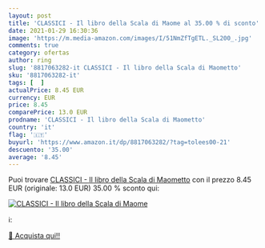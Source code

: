 ```yaml
---
layout: post
title: 'CLASSICI - Il libro della Scala di Maome al 35.00 % di sconto'
date: 2021-01-29 16:30:36
image: 'https://m.media-amazon.com/images/I/51NmZfTgETL._SL200_.jpg'
comments: true
category: ofertas
author: ring
slug: '8817063282-it CLASSICI - Il libro della Scala di Maometto'
sku: '8817063282-it'
tags: [  ]
actualPrice: 8.45 EUR
currency: EUR
price: 8.45
comparePrice: 13.0 EUR
prodname: 'CLASSICI - Il libro della Scala di Maometto'
country: 'it'
flag: '🇮🇹'
buyurl: 'https://www.amazon.it/dp/8817063282/?tag=tolees00-21'
descuento: '35.00'
average: '8.45'
---
```


Puoi trovare [CLASSICI - Il libro della Scala di Maometto](https://www.amazon.it/dp/8817063282/?tag=tolees00-21) con il prezzo 8.45 EUR (originale: 13.0 EUR) 35.00 % sconto qui:

[![CLASSICI - Il libro della Scala di Maome](https://m.media-amazon.com/images/I/51NmZfTgETL._SL200_.jpg)](https://www.amazon.it/dp/8817063282/?tag=tolees00-21)

ℹ️:


[🛒 Acquista qui!!](https://www.amazon.it/dp/8817063282/?tag=tolees00-21)

